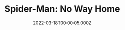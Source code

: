 ---
title: "Spider-Man: No Way Home"
year: 2021
date: 2022-03-18T00:00:05.000Z
permalink: /almanac/movies/2022-03-18-spiderman-no-way-home/index.html
link: https://letterboxd.com/rknightuk/film/spider-man-no-way-home/1/
rating: 3
tmdbid: 634649
---